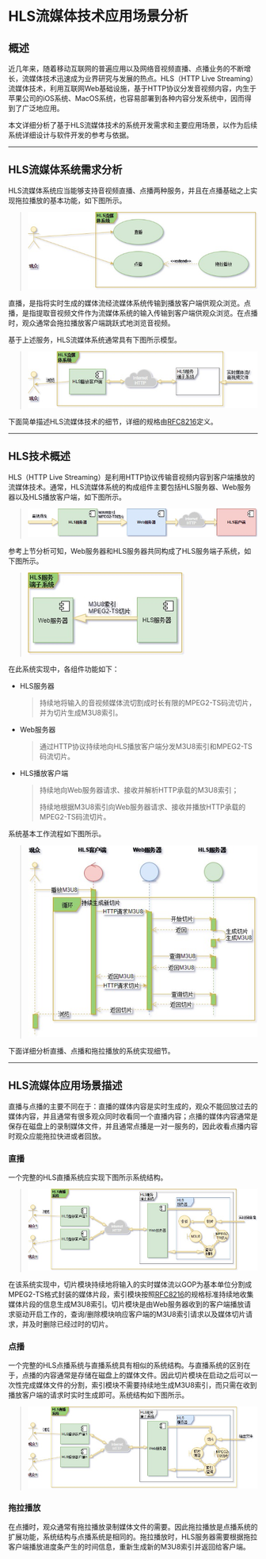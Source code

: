 # HLS流媒体技术应用场景分析

## 概述

近几年来，随着移动互联网的普遍应用以及网络音视频直播、点播业务的不断增长，流媒体技术迅速成为业界研究与发展的热点。HLS（HTTP Live Streaming）流媒体技术，利用互联网Web基础设施，基于HTTP协议分发音视频内容，内生于苹果公司的iOS系统、MacOS系统，也容易部署到各种内容分发系统中，因而得到了广泛地应用。

本文详细分析了基于HLS流媒体技术的系统开发需求和主要应用场景，以作为后续系统详细设计与软件开发的参考与依据。

---
## HLS流媒体系统需求分析

HLS流媒体系统应当能够支持音视频直播、点播两种服务，并且在点播基础之上实现拖拉播放的基本功能，如下图所示。
> ![图1](./pic/HLS-UseCase.jpg)

直播，是指将实时生成的媒体流经流媒体系统传输到播放客户端供观众浏览。点播，是指提取音视频文件作为流媒体系统的输入传输到客户端供观众浏览。在点播时，观众通常会拖拉播放客户端跳跃式地浏览音视频。

基于上述服务，HLS流媒体系统通常具有下图所示模型。
> ![图2](./pic/HLS-SysModel.jpg)

下面简单描述HLS流媒体技术的细节，详细的规格由[RFC8216][]定义。

---
## HLS技术概述

HLS（HTTP Live Streaming）是利用HTTP协议传输音视频内容到客户端播放的流媒体技术。通常，HLS流媒体系统的构成组件主要包括HLS服务器、Web服务器以及HLS播放客户端，如下图所示。
> ![图3](./pic/HLS-Stream.jpg)

参考上节分析可知，Web服务器和HLS服务器共同构成了HLS服务端子系统，如下图所示。
> ![图4](./pic/HLS-ServersideSubsys.jpg)

在此系统实现中，各组件功能如下：
- HLS服务器
  > 持续地将输入的音视频媒体流切割成时长有限的MPEG2-TS码流切片，并为切片生成M3U8索引。
- Web服务器
  > 通过HTTP协议持续地向HLS播放客户端分发M3U8索引和MPEG2-TS码流切片。
- HLS播放客户端
  > 持续地向Web服务器请求、接收并解析HTTP承载的M3U8索引；
  >
  > 持续地根据M3U8索引向Web服务器请求、接收并播放HTTP承载的MPEG2-TS码流切片。

系统基本工作流程如下图所示。
> ![图5](./pic/HLS-WorkFlow.jpg)

下面详细分析直播、点播和拖拉播放的系统实现细节。

---
## HLS流媒体应用场景描述
直播与点播的主要不同在于：直播的媒体内容是实时生成的，观众不能回放过去的媒体内容，并且通常有很多观众同时收看同一个直播内容；点播的媒体内容通常是保存在磁盘上的录制媒体文件，并且通常点播是一对一服务的，因此收看点播内容时观众应能拖拉快进或者回放。

### 直播
一个完整的HLS直播系统应实现下图所示系统结构。
> ![图6](./pic/HLS-Live.jpg)

在该系统实现中，切片模块持续地将输入的实时媒体流以GOP为基本单位分割成MPEG2-TS格式封装的媒体片段，索引模块按照[RFC8216]的规格标准持续地收集媒体片段的信息生成M3U8索引。切片模块是由Web服务器收到的客户端播放请求驱动开启工作的，查询/删除模块响应客户端的M3U8索引请求以及媒体切片请求，并及时删除已经过时的切片。

### 点播
一个完整的HLS点播系统与直播系统具有相似的系统结构。与直播系统的区别在于，点播的内容通常是存储在磁盘上的媒体文件。因此切片模块在启动之后可以一次性完成媒体文件的分割，索引模块不需要持续地生成M3U8索引，而只需在收到播放客户端的请求时实时生成即可。系统结构如下图所示。
> ![图7](./pic/HLS-Vod.jpg)

### 拖拉播放
在点播时，观众通常有拖拉播放录制媒体文件的需要。因此拖拉播放是点播系统的扩展功能，系统结构与点播系统是相同的。拖拉播放时，HLS服务器需要根据拖拉客户端播放进度条产生的时间信息，重新生成新的M3U8索引并返回给客户端。


[RFC8216]: http://www.rfc-editor.org/info/rfc8216